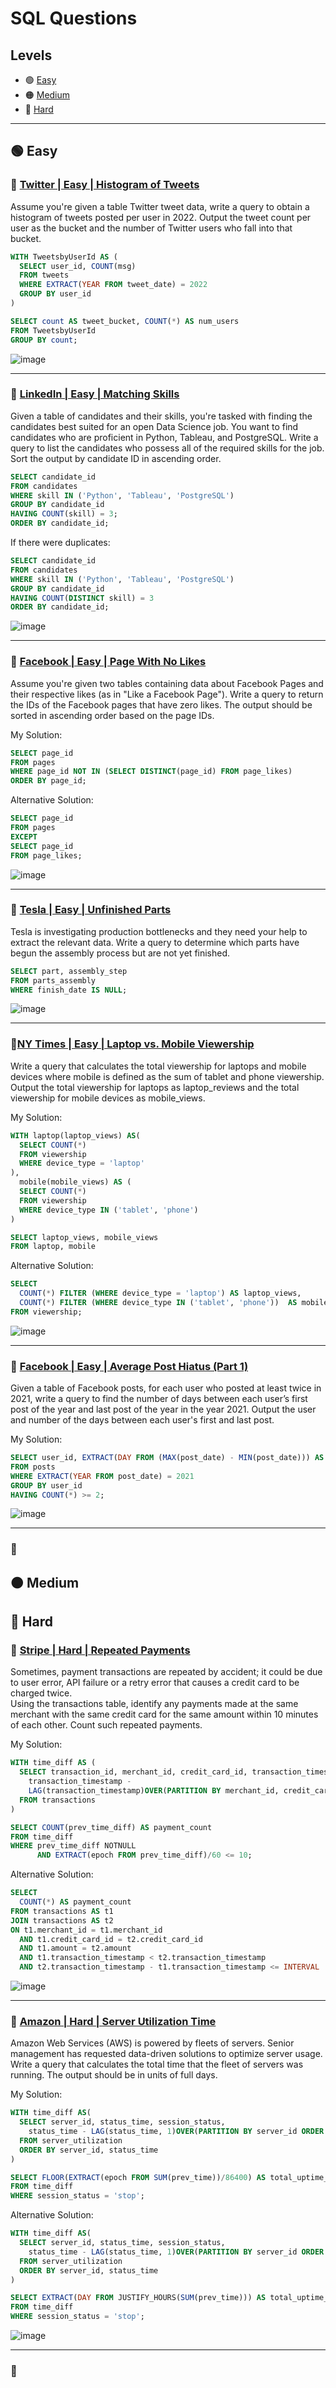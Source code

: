 # SQL Questions

## Levels
- 🟢 [Easy](https://github.com/PhilZambri/DataLemur-Interview-Questions/blob/main/SQL.md#-easy)
- 🟠 [Medium](https://github.com/PhilZambri/DataLemur-Interview-Questions/blob/main/SQL.md#-medium)
- 🔴 [Hard](https://github.com/PhilZambri/DataLemur-Interview-Questions/blob/main/SQL.md#-hard)

***

## 🟢 Easy

### 📌 [Twitter | Easy | Histogram of Tweets](https://datalemur.com/questions/sql-histogram-tweets)

Assume you're given a table Twitter tweet data, write a query to obtain a histogram of tweets posted per user in 2022. Output the tweet count per user as the bucket and the number of Twitter users who fall into that bucket.

```sql
WITH TweetsbyUserId AS (
  SELECT user_id, COUNT(msg)
  FROM tweets
  WHERE EXTRACT(YEAR FROM tweet_date) = 2022
  GROUP BY user_id
)

SELECT count AS tweet_bucket, COUNT(*) AS num_users
FROM TweetsbyUserId
GROUP BY count;
```

![image](https://github.com/user-attachments/assets/40ac45ee-1129-4126-bd90-57fb1544f617)

***

### 📌 [LinkedIn | Easy | Matching Skills](https://datalemur.com/questions/matching-skills)

Given a table of candidates and their skills, you're tasked with finding the candidates best suited for an open Data Science job. You want to find candidates who are proficient in Python, Tableau, and PostgreSQL.
Write a query to list the candidates who possess all of the required skills for the job. Sort the output by candidate ID in ascending order.

```sql
SELECT candidate_id 
FROM candidates
WHERE skill IN ('Python', 'Tableau', 'PostgreSQL')
GROUP BY candidate_id
HAVING COUNT(skill) = 3;
ORDER BY candidate_id;
```
If there were duplicates:

```sql
SELECT candidate_id 
FROM candidates
WHERE skill IN ('Python', 'Tableau', 'PostgreSQL')
GROUP BY candidate_id
HAVING COUNT(DISTINCT skill) = 3
ORDER BY candidate_id;
```

![image](https://github.com/user-attachments/assets/72f0404f-a7ee-4f77-9a5c-deab4884c8aa)

***

### 📌 [Facebook | Easy | Page With No Likes](https://datalemur.com/questions/sql-page-with-no-likes)

Assume you're given two tables containing data about Facebook Pages and their respective likes (as in "Like a Facebook Page").
Write a query to return the IDs of the Facebook pages that have zero likes. The output should be sorted in ascending order based on the page IDs.

My Solution:
```sql
SELECT page_id 
FROM pages
WHERE page_id NOT IN (SELECT DISTINCT(page_id) FROM page_likes)
ORDER BY page_id;
```
Alternative Solution:
```sql
SELECT page_id
FROM pages
EXCEPT
SELECT page_id
FROM page_likes;
```

![image](https://github.com/user-attachments/assets/08ff8a7b-9459-428b-8231-51468b31e5d0)

***

### 📌 [Tesla | Easy | Unfinished Parts](https://datalemur.com/questions/tesla-unfinished-parts)

Tesla is investigating production bottlenecks and they need your help to extract the relevant data. 
Write a query to determine which parts have begun the assembly process but are not yet finished.

```sql
SELECT part, assembly_step 
FROM parts_assembly
WHERE finish_date IS NULL;
```

![image](https://github.com/user-attachments/assets/cf130096-9961-4b77-84ee-3c9317145a0d)

***

### 📌[NY Times | Easy | Laptop vs. Mobile Viewership](https://datalemur.com/questions/laptop-mobile-viewership)

Write a query that calculates the total viewership for laptops and mobile devices where mobile is defined as the sum of tablet and phone viewership. Output the total viewership for laptops as laptop_reviews and the total viewership for mobile devices as mobile_views.

My Solution:
```sql
WITH laptop(laptop_views) AS(
  SELECT COUNT(*)
  FROM viewership
  WHERE device_type = 'laptop'
),
  mobile(mobile_views) AS (
  SELECT COUNT(*)
  FROM viewership
  WHERE device_type IN ('tablet', 'phone')
)

SELECT laptop_views, mobile_views
FROM laptop, mobile
```

Alternative Solution:
```sql
SELECT 
  COUNT(*) FILTER (WHERE device_type = 'laptop') AS laptop_views,
  COUNT(*) FILTER (WHERE device_type IN ('tablet', 'phone'))  AS mobile_views 
FROM viewership;
```

![image](https://github.com/user-attachments/assets/e3f6fbda-e9c7-43a3-9e05-46fdeb4063b0)

***

### 📌 [Facebook | Easy | Average Post Hiatus (Part 1)](https://datalemur.com/questions/sql-average-post-hiatus-1)

Given a table of Facebook posts, for each user who posted at least twice in 2021, write a query to find the number of days between each user’s first post of the year and last post of the year in the year 2021. Output the user and number of the days between each user's first and last post.

My Solution:
```sql
SELECT user_id, EXTRACT(DAY FROM (MAX(post_date) - MIN(post_date))) AS days_between
FROM posts
WHERE EXTRACT(YEAR FROM post_date) = 2021
GROUP BY user_id
HAVING COUNT(*) >= 2;
```

![image](https://github.com/user-attachments/assets/88eeaa2c-dc98-42e9-b149-3b65b17d41ed)

***

### 📌

## 🟠 Medium


## 🔴 Hard

### 📌 [Stripe | Hard | Repeated Payments](https://datalemur.com/questions/repeated-payments)

Sometimes, payment transactions are repeated by accident; it could be due to user error, API failure or a retry error that causes a credit card to be charged twice.  
Using the transactions table, identify any payments made at the same merchant with the same credit card for the same amount within 10 minutes of each other. Count such repeated payments.

My Solution:
```sql
WITH time_diff AS (
  SELECT transaction_id, merchant_id, credit_card_id, transaction_timestamp, amount,
    transaction_timestamp -
    LAG(transaction_timestamp)OVER(PARTITION BY merchant_id, credit_card_id, amount ORDER BY transaction_timestamp) AS prev_time_diff
  FROM transactions
)

SELECT COUNT(prev_time_diff) AS payment_count
FROM time_diff
WHERE prev_time_diff NOTNULL 
      AND EXTRACT(epoch FROM prev_time_diff)/60 <= 10;
```

Alternative Solution:
```sql
SELECT 
  COUNT(*) AS payment_count
FROM transactions AS t1
JOIN transactions AS t2
ON t1.merchant_id = t1.merchant_id
  AND t1.credit_card_id = t2.credit_card_id
  AND t1.amount = t2.amount
  AND t1.transaction_timestamp < t2.transaction_timestamp
  AND t2.transaction_timestamp - t1.transaction_timestamp <= INTERVAL '10 MINUTES';
```

![image](https://github.com/user-attachments/assets/cb414818-4188-4302-9e0b-0a045dff29b5)

***

### 📌 [Amazon | Hard | Server Utilization Time](https://datalemur.com/questions/total-utilization-time)

Amazon Web Services (AWS) is powered by fleets of servers. Senior management has requested data-driven solutions to optimize server usage.  
Write a query that calculates the total time that the fleet of servers was running. The output should be in units of full days.

My Solution:
```sql
WITH time_diff AS(
  SELECT server_id, status_time, session_status, 
    status_time - LAG(status_time, 1)OVER(PARTITION BY server_id ORDER BY status_time) AS prev_time
  FROM server_utilization
  ORDER BY server_id, status_time
)

SELECT FLOOR(EXTRACT(epoch FROM SUM(prev_time))/86400) AS total_uptime_days
FROM time_diff
WHERE session_status = 'stop';
```

Alternative Solution:
```sql
WITH time_diff AS(
  SELECT server_id, status_time, session_status, 
    status_time - LAG(status_time, 1)OVER(PARTITION BY server_id ORDER BY status_time) AS prev_time
  FROM server_utilization
  ORDER BY server_id, status_time
)

SELECT EXTRACT(DAY FROM JUSTIFY_HOURS(SUM(prev_time))) AS total_uptime_days
FROM time_diff
WHERE session_status = 'stop';
```

![image](https://github.com/user-attachments/assets/b67fb09c-385a-42a0-9163-d081c50165b3)

***

### 📌
